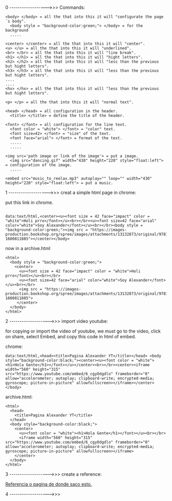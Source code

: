 0 ------------------>>> Commands:

```
<body> </body> = all the that into this it will "configurate the page´s body".
  <body style = "background-color:green;"> </body> = for the background
  .....
  
<center> </center> = all the that into this it will "center".
<u> </u> = all the that into this it will "underlined".
<br> </br> = all the that into this it will "line break".
<h1> </h1> = all the that into this it will "hight letters".
<h2> </h2> = all the that into this it will "less than the previous but hight letters".
<h3> </h3> = all the that into this it will "less than the previous but hight letters".
....
....
<hx> </hx> = all the that into this it will "less than the previous but hight letters".

<p> </p> = all the that into this it will "normal text".

<head> </head> = all configuration in the header.
  <title> </title> = define the title of the header.

<font> </font> = all configuration for the line text.
  <font color = "white"> </font> = "color" text.
  <font size=42> </font> = "size" of the text.
  <font face="arial"> </font> = format of the text.
  .....
  .....
  
<img src='path image or link of the image'> = put a image.
  <img src="dancing.gif" width="430" height="220" style="float:left"> = configuration of the image.
  .....

<embed src="music_to_reelax.mp3" autoplay="" loop="" width="430" height="220" style="float:left"> = put a music.

```

1 ------------------->>> creat a simple html page in chrome:

put this link in chrome.
```

data:text/html,<center><u><font size = 42 face="impact" color = "white">Holi prro</font></u><br></br><u><font size=42 face="arial" color="white">Soy Alexander</font></u><br></br><body style = "background-color:green;"><img src = "https://images-production.bookshop.org/spree/images/attachments/13132873/original/9781524763169.jpg?1600811885"></center></body>

```

now in a archive.html

```
<html>
  <body style = "background-color:green;">
    <center>
      <u><font size = 42 face="impact" color = "white">Holi prro</font></u><br></br>
      <u><font size=42 face="arial" color="white">Soy Alexander</font></u><br></br>
      <img src = "https://images-production.bookshop.org/spree/images/attachments/13132873/original/9781524763169.jpg?1600811885">
     </center>
  </body>
</html>

```
2 ------------------->>> import video youtube:

for copying or import the video of youtube, we must go to the video, click on share, select Embed, and copy this code in html of embed.

chrome:

```
data:text/html,<head><title>Pagina Alexander YT</title></head> <body style="background-color:black;"><center><u><font color = "white"><h1>Hola Gente</h1></font></u></center><br></br><center><iframe width="560" height="315" src="https://www.youtube.com/embed/6_cgyOdgdlo" frameborder="0" allow="accelerometer; autoplay; clipboard-write; encrypted-media; gyroscope; picture-in-picture" allowfullscreen></iframe></center></body>

```

archive.html:

```
<html>
  <head>
    <title>Pagina Alexander YT</title>
  </head> 
  <body style="background-color:black;">
    <center>
      <u><font color = "white"><h1>Hola Gente</h1></font></u><br></br>
      <iframe width="560" height="315" src="https://www.youtube.com/embed/6_cgyOdgdlo" frameborder="0" allow="accelerometer; autoplay; clipboard-write; encrypted-media; gyroscope; picture-in-picture" allowfullscreen></iframe>
    </center>
  </body>
</html>
```

3 ------------------->>> create a reference:

<a href=https://www.taringa.net/+info/guia-completa-de-archivos-batch-parte-1_139ogq> Referencia o pagina de donde saco esto.</a>

4 ------------------->>>


